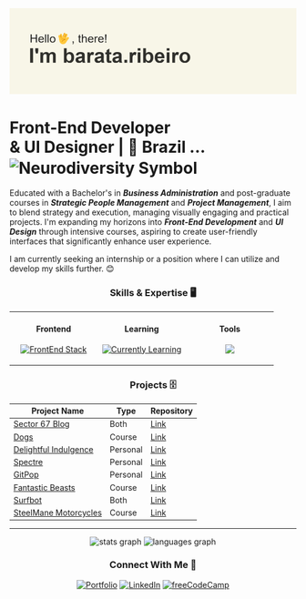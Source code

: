 ![banner](https://github.com/Barata-Ribeiro/Barata-Ribeiro/blob/main/header.png)

# Front-End Developer <br/> & UI Designer | 📍 Brazil ... <img src="https://upload.wikimedia.org/wikipedia/commons/thumb/4/4e/Pastel_Neurodiversity_Symbol.png/1200px-Pastel_Neurodiversity_Symbol.png" align="center" height="12" width="26" alt="Neurodiversity Symbol">

Educated with a Bachelor's in ***Business Administration*** and post-graduate courses in ***Strategic People Management*** and ***Project Management***, I aim to blend strategy and execution, managing visually engaging and practical projects. I'm expanding my horizons into ***Front-End Development*** and ***UI Design*** through intensive courses, aspiring to create user-friendly interfaces that significantly enhance user experience.

I am currently seeking an internship or a position where I can utilize and develop my skills further. 😊


<div align="center">

### Skills & Expertise 🖥️

<table border="0"><tr><td valign="top" width="33%">
<h4 align="center">Frontend</h4>
<p align="center">
    <a href="https://skillicons.dev">
        <img src="https://skillicons.dev/icons?i=html,css,tailwind,javascript,react&perline=2" alt="FrontEnd Stack">
    </a>
</p>
</td>

<td valign="top" width="33%">
<h4 align="center">Learning</h4>
<p align="center">
    <a href="https://skillicons.dev">
        <img src="https://skillicons.dev/icons?i=angular,typescript&perline=2" alt="Currently Learning">
    </a>
</p>
</td>

<td valign="top" width="33%">
  <h4 align="center">Tools</h4>
  <p align="center">
  <a href="https://skillicons.dev">
    <img src="https://skillicons.dev/icons?i=ps,ai,figma,vscode,git,github&perline=2" />
  </a>
</p></td></tr></table>
</div>

<div align="center">
    
### Projects 🗄️
    
| Project Name | Type | Repository |
| ------------ | ---------- | ---------- |
| [Sector 67 Blog](https://github.com/Barata-Ribeiro/dio_angular_blog) | Both | [Link](https://github.com/Barata-Ribeiro/dio_angular_blog) |
| [Dogs](https://github.com/Barata-Ribeiro/Dogs) | Course | [Link](https://github.com/Barata-Ribeiro/Dogs) |
| [Delightful Indulgence](https://github.com/Barata-Ribeiro/delightful_indulgence) | Personal | [Link](https://github.com/Barata-Ribeiro/delightful_indulgence) |
| [Spectre](https://github.com/Barata-Ribeiro/spectre_band) | Personal | [Link](https://github.com/Barata-Ribeiro/spectre_band) |
| [GitPop](https://github.com/Barata-Ribeiro/GitPop) | Personal | [Link](https://github.com/Barata-Ribeiro/GitPop) |
| [Fantastic Beasts](https://github.com/Barata-Ribeiro/animais-fantasticos) | Course | [Link](https://github.com/Barata-Ribeiro/animais-fantasticos) |
| [Surfbot](https://github.com/Barata-Ribeiro/surfbot) | Both | [Link](https://github.com/Barata-Ribeiro/surfbot) |
| [SteelMane Motorcycles](https://github.com/Barata-Ribeiro/steelmane-motorcycles) | Course | [Link](https://github.com/Barata-Ribeiro/steelmane-motorcycles) |

</div>

---
<div align="center">
  <img src="https://github-readme-stats-85p5d4506-barata-ribeiro.vercel.app/api?hide_title=true&hide_rank=false&show_icons=true&include_all_commits=true&count_private=true&disable_animations=false&theme=swift&locale=en&hide_border=true&username=Barata-Ribeiro" height="150" alt="stats graph" decoding="async" loading="lazy" />
  <img src="https://github-readme-stats-85p5d4506-barata-ribeiro.vercel.app/api/top-langs?locale=en&hide_title=false&layout=compact&card_width=320&langs_count=5&theme=swift&hide_border=true&username=Barata-Ribeiro" height="150" alt="languages graph" decoding="async" loading="lazy" />

  ### Connect With Me 🤝

[![Portfolio](https://img.shields.io/badge/Portfolio-%23000000.svg?style=for-the-badge&logo=firefox&logoColor=#FF7139)](https://barataribeiro.com/) [![LinkedIn](https://img.shields.io/badge/linkedin-%230077B5.svg?style=for-the-badge&logo=linkedin&logoColor=white)](https://www.linkedin.com/in/jo%C3%A3o-mendes-jorge-barata-ribeiro-645073118/) [![freeCodeCamp](https://img.shields.io/badge/freecodecamp-27273D?style=for-the-badge&logo=freecodecamp&logoColor=white)](https://www.freecodecamp.org/JoaoMJBRibeiro)
</div>

